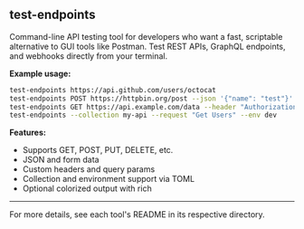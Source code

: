 ## test-endpoints

Command-line API testing tool for developers who want a fast, scriptable alternative to GUI tools like Postman. Test REST APIs, GraphQL endpoints, and webhooks directly from your terminal.

**Example usage:**
```bash
test-endpoints https://api.github.com/users/octocat
test-endpoints POST https://httpbin.org/post --json '{"name": "test"}'
test-endpoints GET https://api.example.com/data --header "Authorization: Bearer token123"
test-endpoints --collection my-api --request "Get Users" --env dev
```

**Features:**
- Supports GET, POST, PUT, DELETE, etc.
- JSON and form data
- Custom headers and query params
- Collection and environment support via TOML
- Optional colorized output with rich

---

For more details, see each tool's README in its respective directory.
